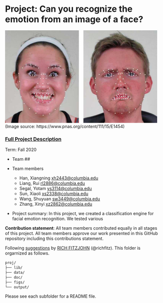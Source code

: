 # Project: Can you recognize the emotion from an image of a face? 
<img src="figs/CE.jpg" alt="Compound Emotions" width="500"/>
(Image source: https://www.pnas.org/content/111/15/E1454)

### [Full Project Description](doc/project3_desc.md)

Term: Fall 2020

+ Team ##
+ Team members
	+ Han, Xiangning xh2443@columbia.edu
	+ Liang, Rui rl2886@columbia.edu
	+ Segal, Yotam ys3114@columbia.edu
	+ Sun, Xiaoli xs2338@columbia.edu
	+ Wang, Shuyuan sw3449@columbia.edu
	+ Zhang, Xinyi xz2862@columbia.edu

+ Project summary: In this project, we created a classification engine for facial emotion recognition. We tested various 
	
**Contribution statement**: All team members contributed equally in all stages of this project. All team members approve our work presented in this GitHub repository including this contributions statement. 

Following [suggestions](http://nicercode.github.io/blog/2013-04-05-projects/) by [RICH FITZJOHN](http://nicercode.github.io/about/#Team) (@richfitz). This folder is orgarnized as follows.

```
proj/
├── lib/
├── data/
├── doc/
├── figs/
└── output/
```

Please see each subfolder for a README file.
